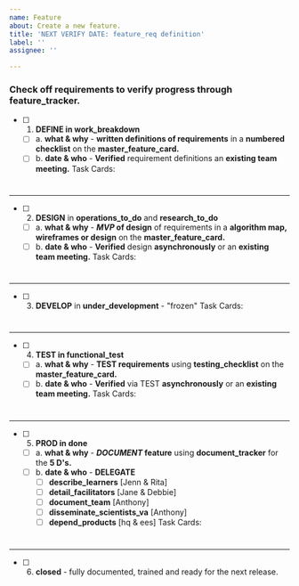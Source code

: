 ```yaml
---
name: Feature
about: Create a new feature.
title: 'NEXT VERIFY DATE: feature_req definition'
label: ''
assignee: ''

---
```

### Check off requirements to verify progress through feature_tracker.
- [ ] 1. **DEFINE in work_breakdown**
  - [ ] a. **what & why** - **written definitions of requirements** in a **numbered checklist** on the **master_feature_card.**
  - [ ] b. **date & who** -  **Verified** requirement definitions an **existing team meeting.** 
  Task Cards:
  #
---
- [ ] 2. **DESIGN** in **operations_to_do** and **research_to_do**
  - [ ] a. **what & why** - **_MVP_ of design** of requirements in a **algorithm map, wireframes or design** on the **master_feature_card.**
  - [ ] b. **date & who** -  **Verified** design **asynchronously** or an **existing team meeting.** 
  Task Cards:
  #
---
- [ ] 3. **DEVELOP** in **under_development** - "frozen"
  Task Cards:
  #
---
- [ ] 4. **TEST in functional_test**
  - [ ] a. **what & why** - **TEST requirements** using **testing_checklist** on the **master_feature_card.**
  - [ ] b. **date & who** -  **Verified** via TEST **asynchronously** or an **existing team meeting.** 
  Task Cards:
  #
---
- [ ] 5. **PROD in done**
  - [ ] a. **what & why** - **_DOCUMENT_ feature** using **document_tracker** for the **5 D's.** 
  - [ ] b. **date & who** -  **DELEGATE**
    - [ ] **describe_learners** [Jenn & Rita]
    - [ ] **detail_facilitators** [Jane & Debbie]
    - [ ] **document_team** [Anthony]
    - [ ] **disseminate_scientists_va** [Anthony]
    - [ ] **depend_products** [hq & ees]
  Task Cards:
  #
---
- [ ] 6. **closed** - fully documented, trained and ready for the next release.

